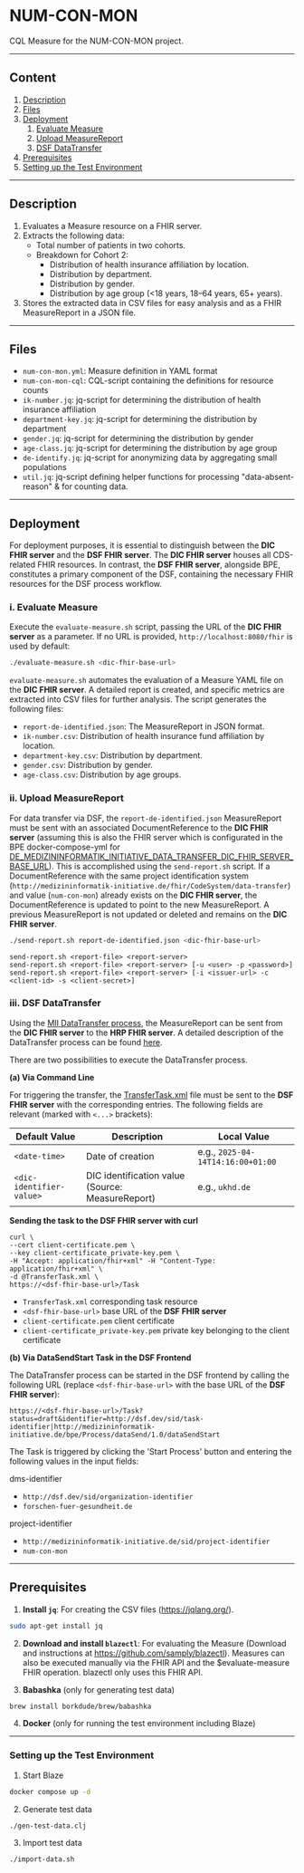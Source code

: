 # NUM-CON-MON

CQL Measure for the NUM-CON-MON project.

---

## Content

1. [Description](#description)
1. [Files](#files)
1. [Deployment](#deployment)
    1. [Evaluate Measure](#i-evaluate-measure)
    1. [Upload MeasureReport](#ii-upload-measurereport)
    1. [DSF DataTransfer](#iii-dsf-datatransfer)
1. [Prerequisites](#prerequisites)
1. [Setting up the Test Environment](#setting-up-the-test-environment)

---

## Description

1. Evaluates a Measure resource on a FHIR server.
1. Extracts the following data:
    -   Total number of patients in two cohorts.
    -   Breakdown for Cohort 2:
        -   Distribution of health insurance affiliation by location.
        -   Distribution by department.
        -   Distribution by gender.
        -   Distribution by age group (<18 years, 18–64 years, 65+ years).
1. Stores the extracted data in CSV files for easy analysis and as a FHIR MeasureReport in a JSON file.

---

## Files

-   `num-con-mon.yml`: Measure definition in YAML format
-   `num-con-mon-cql`: CQL-script containing the definitions for resource counts
-   `ik-number.jq`: jq-script for determining the distribution of health insurance affiliation
-   `department-key.jq`: jq-script for determining the distribution by department
-   `gender.jq`: jq-script for determining the distribution by gender
-   `age-class.jq`: jq-script for determining the distribution by age group
-   `de-identify.jq`: jq-script for anonymizing data by aggregating small populations
-   `util.jq`: jq-script defining helper functions for processing "data-absent-reason" & for counting data.

---

## Deployment 

For deployment purposes, it is essential to distinguish between the **DIC FHIR server** and the **DSF FHIR server**.
The **DIC FHIR server** houses all CDS-related FHIR resources. In contrast, the **DSF FHIR server**, alongside BPE,
constitutes a primary component of the DSF, containing the necessary FHIR resources for the DSF process workflow.

### i. Evaluate Measure

Execute the `evaluate-measure.sh` script, passing the URL of the **DIC FHIR server** as a parameter. If no URL is provided, 
`http://localhost:8080/fhir` is used by default:

```bash
./evaluate-measure.sh <dic-fhir-base-url>
```

`evaluate-measure.sh` automates the evaluation of a Measure YAML file on the **DIC FHIR server**. A detailed report is created, 
and specific metrics are extracted into CSV files for further analysis. The script generates the following files:

- `report-de-identified.json`: The MeasureReport in JSON format.
- `ik-number.csv`: Distribution of health insurance fund affiliation by location.
- `department-key.csv`: Distribution by department.
- `gender.csv`: Distribution by gender.
- `age-class.csv`: Distribution by age groups.

### ii. Upload MeasureReport

For data transfer via DSF, the `report-de-identified.json` MeasureReport must be sent with an associated DocumentReference 
to the **DIC FHIR server** (assuming this is also the FHIR server which is configurated in the BPE docker-compose-yml for [DE_MEDIZININFORMATIK_INITIATIVE_DATA_TRANSFER_DIC_FHIR_SERVER_BASE_URL](https://github.com/medizininformatik-initiative/mii-process-data-transfer/wiki/Process-Data-Transfer-Configuration-v1.0.x.x#de_medizininformatik_initiative_data_transfer_dic_fhir_server_base_url)). This is accomplished using the `send-report.sh` script. If a DocumentReference with the same project identification system (`http://medizininformatik-initiative.de/fhir/CodeSystem/data-transfer`) 
and value (`num-con-mon`) already exists on the **DIC FHIR server**, the DocumentReference is updated to point to the new MeasureReport. A previous MeasureReport is not updated or deleted and remains on the **DIC FHIR server**.

```bash
./send-report.sh report-de-identified.json <dic-fhir-base-url>
```

```
send-report.sh <report-file> <report-server>
send-report.sh <report-file> <report-server> [-u <user> -p <password>]
send-report.sh <report-file> <report-server> [-i <issuer-url> -c <client-id> -s <client-secret>]
```

### iii. DSF DataTransfer

Using the [MII DataTransfer process](https://github.com/medizininformatik-initiative/mii-process-data-transfer),
the MeasureReport can be sent from the **DIC FHIR server** to the **HRP FHIR server**. A detailed description
of the DataTransfer process can be found [here](https://github.com/medizininformatik-initiative/mii-process-data-transfer/wiki).

There are two possibilities to execute the DataTransfer process.

**(a) Via Command Line**

For triggering the transfer, the [TransferTask.xml](TransferTask.xml) file must be sent to the **DSF FHIR server** with 
the corresponding entries. The following fields are relevant (marked with `<...>` brackets):

| Default Value                | Description                                       | Local Value                       |
|------------------------------|---------------------------------------------------|-----------------------------------|
| `<date-time>`                | Date of creation                                  | e.g., `2025-04-14T14:16:00+01:00` |
| `<dic-identifier-value>`     | DIC identification value (Source: MeasureReport)  | e.g., `ukhd.de`                   |


**Sending the task to the DSF FHIR server with curl**

```
curl \
--cert client-certificate.pem \
--key client-certificate_private-key.pem \
-H "Accept: application/fhir+xml" -H "Content-Type: application/fhir+xml" \
-d @TransferTask.xml \
https://<dsf-fhir-base-url>/Task
```

- `TransferTask.xml` corresponding task resource
- `<dsf-fhir-base-url>` base URL of the **DSF FHIR server**
- `client-certificate.pem` client certificate
- `client-certificate_private-key.pem` private key belonging to the client certificate

**(b) Via DataSendStart Task in the DSF Frontend**

The DataTransfer process can be started in the DSF frontend by calling the following URL (replace `<dsf-fhir-base-url>` 
with the base URL of the **DSF FHIR server**):

```
https://<dsf-fhir-base-url>/Task?status=draft&identifier=http://dsf.dev/sid/task-identifier|http://medizininformatik-initiative.de/bpe/Process/dataSend/1.0/dataSendStart
```

The Task is triggered by clicking the 'Start Process' button and entering the following values in the input fields:

dms-identifier
- `http://dsf.dev/sid/organization-identifier`
- `forschen-fuer-gesundheit.de`

project-identifier
- `http://medizininformatik-initiative.de/sid/project-identifier`
- `num-con-mon`

---

## Prerequisites

1. **Install `jq`**:
   For creating the CSV files (https://jqlang.org/).
```bash
sudo apt-get install jq
 ```

2. **Download and install `blazectl`**:
   For evaluating the Measure (Download and instructions at https://github.com/samply/blazectl).
   Measures can also be executed manually via the FHIR API and the $evaluate-measure FHIR operation.
   blazectl only uses this FHIR API.

3. **Babashka** (only for generating test data)
```sh
brew install borkdude/brew/babashka
```

4. **Docker** (only for running the test environment including Blaze)

---

### Setting up the Test Environment

1. Start Blaze
```sh
docker compose up -d
```

2. Generate test data
```sh
./gen-test-data.clj
```

3. Import test data
```sh
./import-data.sh
```
